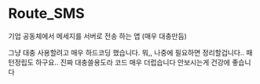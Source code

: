 # Route_SMS
기업 공동체에서 메세지를 서버로 전송 하는 앱 (매우 대충만듬)

그냥 대충 사용할려고 매우 하드코딩 했습니다.
뭐,, 나중에 필요하면 정리할겁니다.. 패턴정립도 하구요.. 
진짜 대충쓸용도라 코드 매우 더럽습니다 안보시는게 건강에 좋습니다
